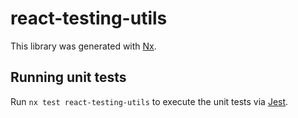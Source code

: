 # react-testing-utils

This library was generated with [Nx](https://nx.dev).

## Running unit tests

Run `nx test react-testing-utils` to execute the unit tests via [Jest](https://jestjs.io).
